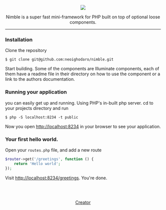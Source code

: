 <p align="center"><img src="https://cloud.githubusercontent.com/assets/807318/21964943/c2a4edfa-db55-11e6-9ae6-6532bf984599.png"></p>

<p align="center">Nimble is a super fast mini-framework for PHP built on top of optional loose components.</p>

<hr/>

### Installation

Clone the repository

```shell
$ git clone git@github.com:neoighodaro/nimble.git
```
Start building. Some of the components are Illuminate components, each of them have a readme file in their directory on how to use the component or a link to the authors documentation.

### Running your application
you can easily get up and running. Using PHP's in-built php server. cd to your projects directory and run

```shell
$ php -S localhost:8234 -t public
```

Now you open [http://localhost:8234](http://localhost:8234) in your browser to see your application.

### Your first hello world.
Open your `routes.php` file, and add a new route

```php
$router->get('/greetings', function () {
    return 'Hello world';
});
```

Visit [http://localhost:8234/greetings](http://localhost:8234/greetings). You're done.

<br/><br/>

<p align="center"><a href="https://neoighodaro.com" target="_blank">Creator</a></p>
